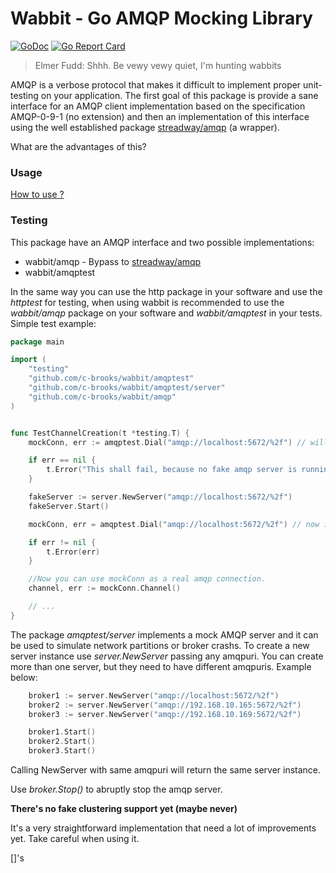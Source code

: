# Wabbit - Go AMQP Mocking Library

[![GoDoc](https://godoc.org/github.com/NeowayLabs/wabbit?status.svg)](https://godoc.org/github.com/NeowayLabs/wabbit)
[![Go Report Card](https://goreportcard.com/badge/github.com/NeowayLabs/wabbit)](https://goreportcard.com/report/github.com/NeowayLabs/wabbit)

> Elmer Fudd: Shhh. Be vewy vewy quiet, I'm hunting wabbits

AMQP is a verbose protocol that makes it difficult to implement proper
unit-testing on your application.  The first goal of this package is
provide a sane interface for an AMQP client implementation based on
the specification AMQP-0-9-1 (no extension) and then an implementation
of this interface using the well established package [streadway/amqp](https://github.com/streadway/amqp) (a
wrapper).

What are the advantages of this?

### Usage

[How to use ?](/_examples)

### Testing

This package have an AMQP interface and two possible implementations:

-   wabbit/amqp - Bypass to [streadway/amqp](https://github.com/streadway/amqp)
-   wabbit/amqptest

In the same way you can use the http package in your software and use
the *httptest* for testing, when using wabbit is recommended to use the
*wabbit/amqp* package on your software and *wabbit/amqptest* in your
tests. Simple test example:

```go
package main

import (
	"testing"
	"github.com/c-brooks/wabbit/amqptest"
	"github.com/c-brooks/wabbit/amqptest/server"
	"github.com/c-brooks/wabbit/amqp"
)


func TestChannelCreation(t *testing.T) {
	mockConn, err := amqptest.Dial("amqp://localhost:5672/%2f") // will fail,

	if err == nil {
		t.Error("This shall fail, because no fake amqp server is running...")
	}

	fakeServer := server.NewServer("amqp://localhost:5672/%2f")
	fakeServer.Start()

	mockConn, err = amqptest.Dial("amqp://localhost:5672/%2f") // now it works =D

	if err != nil {
		t.Error(err)
	}

	//Now you can use mockConn as a real amqp connection.
	channel, err := mockConn.Channel()

    // ...
}
```
The package *amqptest/server* implements a mock AMQP server and it
can be used to simulate network partitions or broker crashs. To
create a new server instance use *server.NewServer* passing any
amqpuri. You can create more than one server, but they need to
have different amqpuris. Example below:

```go
    broker1 := server.NewServer("amqp://localhost:5672/%2f")
    broker2 := server.NewServer("amqp://192.168.10.165:5672/%2f")
    broker3 := server.NewServer("amqp://192.168.10.169:5672/%2f")

    broker1.Start()
    broker2.Start()
    broker3.Start()
```
Calling NewServer with same amqpuri will return the same server
instance.

Use *broker.Stop()* to abruptly stop the amqp server.

**There's no fake clustering support yet (maybe never)**

It's a very straightforward implementation that need a lot of
improvements yet. Take careful when using it.

[]'s
